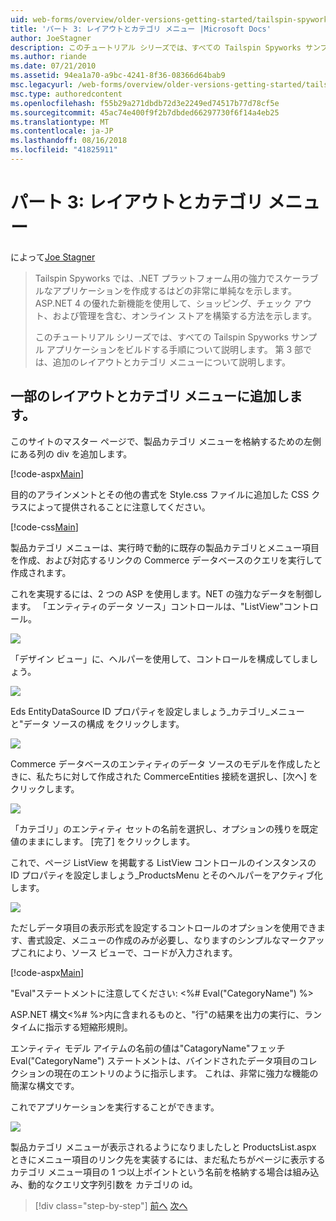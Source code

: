 ```yaml
---
uid: web-forms/overview/older-versions-getting-started/tailspin-spyworks/tailspin-spyworks-part-3
title: 'パート 3: レイアウトとカテゴリ メニュー |Microsoft Docs'
author: JoeStagner
description: このチュートリアル シリーズでは、すべての Tailspin Spyworks サンプル アプリケーションをビルドする手順について説明します。 第 3 部では、追加のレイアウトとカテゴリ メニューについて説明します。
ms.author: riande
ms.date: 07/21/2010
ms.assetid: 94ea1a70-a9bc-4241-8f36-08366d64bab9
msc.legacyurl: /web-forms/overview/older-versions-getting-started/tailspin-spyworks/tailspin-spyworks-part-3
msc.type: authoredcontent
ms.openlocfilehash: f55b29a271dbdb72d3e2249ed74517b77d78cf5e
ms.sourcegitcommit: 45ac74e400f9f2b7dbded66297730f6f14a4eb25
ms.translationtype: MT
ms.contentlocale: ja-JP
ms.lasthandoff: 08/16/2018
ms.locfileid: "41825911"
---
```

<a name="part-3-layout-and-category-menu"></a>パート 3: レイアウトとカテゴリ メニュー
====================
によって[Joe Stagner](https://github.com/JoeStagner)

> Tailspin Spyworks では、.NET プラットフォーム用の強力でスケーラブルなアプリケーションを作成するはどの非常に単純なを示します。 ASP.NET 4 の優れた新機能を使用して、ショッピング、チェック アウト、および管理を含む、オンライン ストアを構築する方法を示します。
> 
> このチュートリアル シリーズでは、すべての Tailspin Spyworks サンプル アプリケーションをビルドする手順について説明します。 第 3 部では、追加のレイアウトとカテゴリ メニューについて説明します。


## <a id="_Toc260221669"></a>  一部のレイアウトとカテゴリ メニューに追加します。

このサイトのマスター ページで、製品カテゴリ メニューを格納するための左側にある列の div を追加します。

[!code-aspx[Main](tailspin-spyworks-part-3/samples/sample1.aspx)]

目的のアラインメントとその他の書式を Style.css ファイルに追加した CSS クラスによって提供されることに注意してください。

[!code-css[Main](tailspin-spyworks-part-3/samples/sample2.css)]

製品カテゴリ メニューは、実行時で動的に既存の製品カテゴリとメニュー項目を作成、および対応するリンクの Commerce データベースのクエリを実行して作成されます。

これを実現するには、2 つの ASP を使用します。NET の強力なデータを制御します。 「エンティティのデータ ソース」コントロールは、"ListView"コントロール。

![](tailspin-spyworks-part-3/_static/image1.jpg)

「デザイン ビュー」に、ヘルパーを使用して、コントロールを構成してしましょう。

![](tailspin-spyworks-part-3/_static/image2.jpg)

Eds EntityDataSource ID プロパティを設定しましょう\_カテゴリ\_メニューと"データ ソースの構成 をクリックします。

![](tailspin-spyworks-part-3/_static/image3.jpg)

Commerce データベースのエンティティのデータ ソースのモデルを作成したときに、私たちに対して作成された CommerceEntities 接続を選択し、[次へ] をクリックします。

![](tailspin-spyworks-part-3/_static/image4.jpg)

「カテゴリ」のエンティティ セットの名前を選択し、オプションの残りを既定値のままにします。 [完了] をクリックします。

これで、ページ ListView を掲載する ListView コントロールのインスタンスの ID プロパティを設定しましょう\_ProductsMenu とそのヘルパーをアクティブ化します。

![](tailspin-spyworks-part-3/_static/image5.jpg)

ただしデータ項目の表示形式を設定するコントロールのオプションを使用できます、書式設定、メニューの作成のみが必要し、なりますのシンプルなマークアップこれにより、ソース ビューで、コードが入力されます。

[!code-aspx[Main](tailspin-spyworks-part-3/samples/sample3.aspx)]

"Eval"ステートメントに注意してください: &lt;%# Eval("CategoryName") %&gt;

ASP.NET 構文&lt;%# %&gt;内に含まれるものと、"行"の結果を出力の実行に、ランタイムに指示する短縮形規則。

エンティティ モデル アイテムの名前の値は"CatagoryName"フェッチ Eval("CategoryName") ステートメントは、バインドされたデータ項目のコレクションの現在のエントリのように指示します。 これは、非常に強力な機能の簡潔な構文です。

これでアプリケーションを実行することができます。

![](tailspin-spyworks-part-3/_static/image6.jpg)

製品カテゴリ メニューが表示されるようになりましたしと ProductsList.aspx ときにメニュー項目のリンク先を実装するには、まだ私たちがページに表示するカテゴリ メニュー項目の 1 つ以上ポイントという名前を格納する場合は組み込み、動的なクエリ文字列引数を カテゴリの id。

> [!div class="step-by-step"]
> [前へ](tailspin-spyworks-part-2.md)
> [次へ](tailspin-spyworks-part-4.md)
